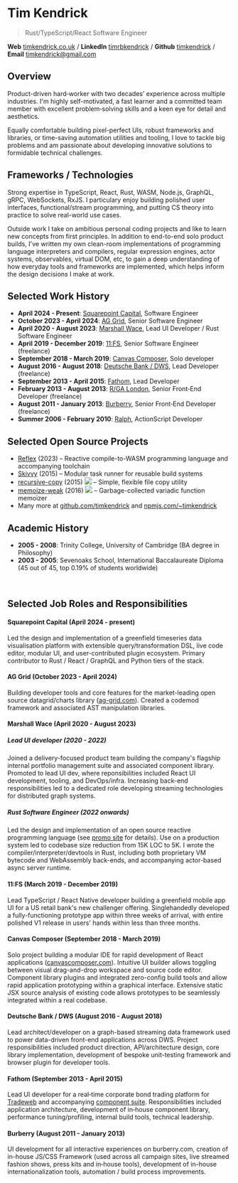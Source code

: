 # Tim Kendrick
> Rust/TypeScript/React Software Engineer

**Web**&nbsp;[timkendrick.co.uk](https://timkendrick.co.uk/) / **LinkedIn**&nbsp;[timrbkendrick](https://www.linkedin.com/in/timrbkendrick) / **Github**&nbsp;[timkendrick](https://github.com/timkendrick) / **Email**&nbsp;[timkendrick@gmail.com](mailto:timkendrick@gmail.com)


## Overview

Product-driven hard‑worker with two decades’ experience across multiple industries. I'm highly self-motivated, a fast learner and a committed team member with excellent problem‑solving skills and a keen eye for detail and aesthetics.

Equally comfortable building pixel-perfect UIs, robust frameworks and libraries, or time-saving automation utilities and tooling, I love to tackle big problems and am passionate about developing innovative solutions to formidable technical challenges.

## Frameworks / Technologies

Strong expertise in TypeScript, React, Rust, WASM, Node.js, GraphQL, gRPC, WebSockets, RxJS. I particulary enjoy building polished user interfaces, functional/stream programming, and putting CS theory into practice to solve real-world use cases.

Outside work I take on ambitious personal coding projects and like to learn new concepts from first principles. In addition to end-to-end solo product builds, I've written my own clean-room implementations of programming language interpreters and compilers, regular expression engines, actor systems, observables, virtual DOM, etc, to gain a deep understanding of how everyday tools and frameworks are implemented, which helps inform the design decisions I make at work.

## Selected Work History

- **April 2024 - Present**: [Squarepoint Capital](https://www.squarepoint-capital.com/), Software Engineer
- **October 2023 - April 2024**: [AG Grid](https://www.ag-grid.com/), Senior Software Engineer
- **April 2020 - August 2023**: [Marshall Wace](https://www.mwam.com/), Lead UI Developer / Rust Software Engineer
- **April 2019 - December 2019**: [11:FS](https://www.11fs.com/), Senior Software Engineer (freelance)
- **September 2018 - March 2019**: [Canvas Composer](https://www.canvascomposer.com/), Solo developer
- **August 2016 - August 2018**: [Deutsche Bank / DWS](http://dws.com/), Lead Developer (freelance)
- **September 2013 - April 2015**: [Fathom](http://fathomlondon.com/), Lead Developer
- **February 2013 - August 2013**: [R/GA London](http://rga.com/offices/london), Senior Front‑End Developer (freelance)
- **August 2011 - January 2013**: [Burberry](http://uk.burberry.com/), Senior Front‑End Developer (freelance)
- **Summer 2006 - February 2010**: [Ralph](http://ralphandco.com/), ActionScript Developer

## Selected Open Source Projects

- [Reflex](https://timkendrick.co.uk/reflex) (2023) – Reactive compile-to-WASM programming language and accompanying toolchain
- [Skivvy](https://github.com/skivvyjs/skivvy) (2015) – Modular task runner for reusable build systems
- [recursive-copy](https://www.npmjs.com/package/recursive-copy) (2015) ![](https://img.shields.io/npm/dm/recursive-copy.svg) – Simple, flexible file copy utility
- [memoize-weak](https://www.npmjs.com/package/memoize-weak) (2016) ![](https://img.shields.io/npm/dm/memoize-weak.svg) – Garbage-collected variadic function memoizer
- Many more at [github.com/timkendrick](https://github.com/timkendrick) and [npmjs.com/~timkendrick](https://www.npmjs.com/~timkendrick)

## Academic History
- **2005 - 2008**: Trinity College, University of Cambridge (BA degree in Philosophy)
- **2003 - 2005**: Sevenoaks School, International Baccalaureate Diploma (45 out of 45, top 0.19% of students worldwide)

<br/>

## Selected Job Roles and Responsibilities

#### Squarepoint Capital (April 2024 - present)

Led the design and implementation of a greenfield timeseries data visualisation platform with extensible query/transformation DSL, live code editor, modular UI, and user-contributed plugin ecosystem. Primary contributor to Rust / React / GraphQL and Python tiers of the stack.

#### AG Grid (October 2023 - April 2024)

Building developer tools and core features for the market-leading open source datagrid/charts library ([ag-grid.com](https://www.ag-grid.com/)). Created a codemod framework and associated AST manipulation libraries.

#### Marshall Wace (April 2020 - August 2023)

##### Lead UI developer (2020 - 2022)

Joined a delivery-focused product team building the company's flagship internal portfolio management suite and associated component library. Promoted to lead UI dev, where reponsibilities included React UI development, tooling, and DevOps/infra. Increasing back-end responsibilities led to a dedicated role developing streaming technologies for distributed graph systems.

##### Rust Software Engineer (2022 onwards)

Led the design and implementation of an open source reactive programming language (see [promo site](https://timkendrick.co.uk/reflex) for details). Use on a production system led to codebase size reduction from 15K LOC to 5K. I wrote the compiler/interpreter/devtools in Rust, including both proprietary VM bytecode and WebAssembly back-ends, and accompanying actor-based async server runtime.

#### 11:FS (March 2019 - December 2019)

Lead TypeScript / React Native developer building a greenfield mobile app UI for a US retail bank's new challenger offering. Singlehandedly developed a fully-functioning prototype app within three weeks of arrival, with entire polished V1 release in users' hands within less than three months.

#### Canvas Composer (September 2018 - March 2019)

Solo project building a modular IDE for rapid development of React applications ([canvascomposer.com](https://www.canvascomposer.com)). Intuitive UI builder allows toggling between visual drag-and-drop workspace and source code editor. Component library plugins and integrated zero-config build tools and allow rapid application prototyping within a graphical interface. Extensive static JSX source analysis of existing code allows prototypes to be seamlessly integrated within a real codebase.

#### Deutsche Bank / DWS (August 2016 - August 2018)

Lead architect/developer on a graph-based streaming data framework used to power data-driven front-end applications across DWS. Project responsibilities included product direction, API/architecture design, core library implementation, development of bespoke unit-testing framework and browser plugin for developer tools.

#### Fathom (September 2013 - April 2015)

Lead UI developer for a real‑time corporate bond trading platform for [Tradeweb](http://tradeweb.com/) and accompanying [component suite](https://www.fathomlondon.com/supergrid). Responsibilities included application architecture, development of in‑house component library, performance tuning/profiling, internal build tools, technical leadership.

#### Burberry (August 2011 - January 2013)

UI development for all interactive experiences on burberry.com, creation of in-house JS/CSS Framework (used across all campaign sites, live streamed fashion shows, press kits and in‑house tools), development of in-house internationalization tools, automation / build process improvements.
